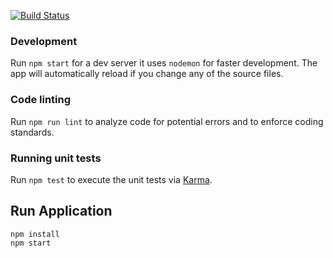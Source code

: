 [![Build Status](https://travis-ci.org/depwaswho/adop-c-plus-service.svg?branch=master)](https://travis-ci.org/depwaswho/adop-c-plus-service)

### Development

Run `npm start` for a dev server it uses `nodemon` for faster development. The app will automatically reload if you change any of the source files.

### Code linting

Run `npm run lint` to analyze code for potential errors and to enforce coding standards.

### Running unit tests

Run `npm test` to execute the unit tests via [Karma](https://karma-runner.github.io).

## Run Application

```
npm install
npm start
```
